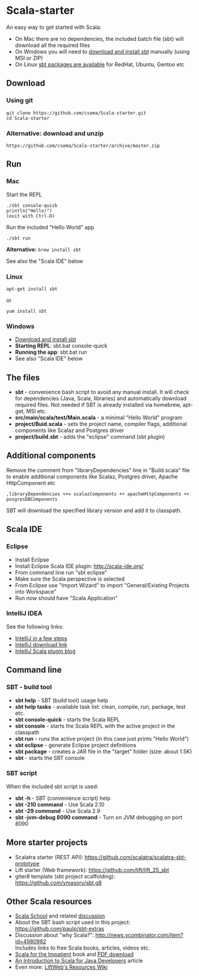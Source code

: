 Scala-starter
=============

An easy way to get started with Scala:

* On Mac there are no dependencies, the included batch file (sbt) will download all the required files
* On Windows you will need to [download and install sbt](http://www.scala-sbt.org/release/docs/Getting-Started/Setup.html#manual-installation) manually (using MSI or ZIP)
* On Linux [sbt packages are available](http://www.scala-sbt.org/release/docs/Getting-Started/Setup.html#installing-sbt) for RedHat, Ubuntu, Gentoo etc

## Download

### Using git

    git clone https://github.com/csoma/Scala-starter.git  
    cd Scala-starter

### Alternative: download and unzip

    https://github.com/csoma/Scala-starter/archive/master.zip

## Run

### Mac

Start the REPL

    ./sbt console-quick
    println("Hello!")
    (exit with Ctrl-D)

Run the included "Hello World" app

    ./sbt run

**Alternative:** `brew install sbt`

See also the "Scala IDE" below

### Linux

`apt-get install sbt`

or 

`yum install sbt`

### Windows

* [Download and install sbt](http://www.scala-sbt.org/release/docs/Getting-Started/Setup)
* **Starting REPL**: sbt.bat console-quick
* **Running the app**: sbt.bat run
* See also "Scala IDE" below

## The files

* **sbt** - convenience bash script to avoid any manual install. It will check for dependencies (Java, Scala, libraries) and automatically download required files. Not needed if SBT is already installed via homebrew, apt-get, MSI etc.
* **src/main/scala/test/Main.scala** - a minimal "Hello World" program
* **project/Buid.scala** - sets the project name, compiler flags, additional components like Scalaz and Postgres driver
* **project/build.sbt** - adds the "eclipse" command (sbt plugin)

## Additional components

Remove the comment from "libraryDependencies" line in "Build.scala" file to enable additional components like Scalaz, Postgres driver, Apache HttpComponent etc

    ,libraryDependencies ++= scalazComponents ++ apacheHttpComponents ++ posgresDBComponents

SBT will download the specified library version and add it to classpath.

## Scala IDE

### Eclipse

* Install Eclipse
* Install Eclipse Scala IDE plugin: http://scala-ide.org/
* From command line run "sbt eclipse"
* Make sure the Scala perspective is selected
* From Eclipse use "Import Wizard" to import "General/Existing Projects into Workspace"
* Run now should have "Scala Application"


### IntelliJ IDEA

See the following links:

* [IntelliJ in a few steps](https://news.ycombinator.com/item?id=6239003)
* [IntelliJ download link](http://www.jetbrains.com/idea/features/scala.html)
* [IntelliJ Scala plugin blog](http://blog.jetbrains.com/scala/)

## Command line

### SBT - build tool

* **sbt help** - SBT (build tool) usage help
* **sbt help tasks** - available task list: clean, compile, run, package, test etc.
* **sbt console-quick** - starts the Scala REPL
* **sbt console** - starts the Scala REPL with the active project in the classpath
* **sbt run** - runs the active project (in this case just prints "Hello World")
* **sbt eclipse** - generate Eclipse project definitions
* **sbt package** - creates a JAR file in the "target" folder (size: about 1.5K)
* **sbt** - starts the SBT console

### SBT script

When the included sbt script is used:

* **sbt -h** - SBT (convenience script) help
* **sbt -210 command** - Use Scala 2.10
* **sbt -29 command** - Use Scala 2.9
* **sbt -jvm-debug 8090 command** - Turn on JVM debugging on port 8090

## More starter projects

* Scalatra starter (REST API): https://github.com/scalatra/scalatra-sbt-prototype
* Lift starter (Web framework): https://github.com/lift/lift_25_sbt
* giter8 template (sbt project scaffolding): https://github.com/ymasory/sbt.g8

## Other Scala resources

* [Scala School](http://twitter.github.io/scala_school/) and related [discussion](https://news.ycombinator.com/item?id=6236967)
* About the SBT bash script used in this project: https://github.com/paulp/sbt-extras
* Discussion about "why Scala?": http://news.ycombinator.com/item?id=4980982 <br>Includes links to free Scala books, articles, videos etc.
* [Scala for the Impatient](http://www.amazon.com/Scala-Impatient-Cay-S-Horstmann/dp/0321774094) book and [PDF download](http://typesafe.com/resources/book/scala-for-the-impatient)
* [An Introduction to Scala for Java Developers](http://www.infoq.com/articles/scala-for-java-devs) article
* Even more: [LiftWeb's Resources Wiki](https://www.assembla.com/spaces/liftweb/wiki/Resources)
